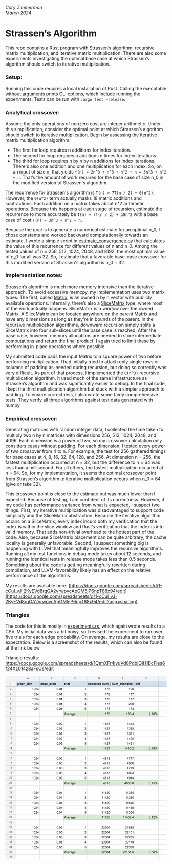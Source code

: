 _Cory Zimmerman_ \
_March 2024_

# Strassen’s Algorithm

This repo contains a Rust program with Strassen’s algorithm, recursive matrix multiplication, and iterative matrix multiplication. There are also some experiments investigating the optimal base case at which Strassen’s algorithm should switch to iterative multiplication.

### Setup:

Running this code requires a local installation of Rust. Calling the executable without arguments prints CLI options, which include running the experiments. Tests can be run with `cargo test —release`.

### Analytical crossover:

Assume the only operations of nonzero cost are integer arithmetic. Under this simplification, consider the optimal point at which Strassen’s algorithm should switch to iterative multiplication. Begin by assessing the iterative matrix multiplication algorithm:

- The first for loop requires n additions for index iteration.
- The second for loop requires n additions n times for index iterations.
- The third for loop requires n by n by n additions for index iterations. There's also one addition and one multiplication for each index.
  So, on an input of size n, that yields `f(n) = 2n^3 + n^3 + n^2 + n = 3n^3 + n^2 + n`. That’s the amount of work required for the base case of size n_0 in the modified version of Strassen's algorithm.

The recurrence for Strassen's algorithm is `T(n) = 7T(n / 2) + Θ(n^2)`. However, the `Θ(n^2)` term actually masks 18 matrix additions and subtractions. Each addition on a matrix takes about n^2 arithmetic operations. Because this happens at each stage of recursion, estimate the recurrence to more accurately be `T(n) = 7T(n / 2) + 18n^2` with a base case of cost `T(n) = 3n^3 + n^2 + n`.

Because the goal is to generate a numerical estimate for an optimal n_0, I chose constants and worked backward computationally towards an estimate. I wrote a simple script in [estimate_convergence.py](results/estimate_convergence.py) that calculates the value of this recurrence for different values of n and n_0. Among the tested values of n = 256, 512, 1024, 2048, and 8192, the most optimal value of n_0 for all was 32. So, I estimate that a favorable base-case crossover for this modified version of Strassen's algorithm is n_0 = 32.

### Implementation notes:

Strassen’s algorithm is much more memory intensive than the iterative approach. To avoid excessive memcpy, my implementation uses two matrix types. The first, called [Matrix](src/mtx/matrix.rs), is an owned n by n vector with publicly available operations. Internally, there’s also a [SliceMatrix](src/mtx/slice_matrix.rs) type, where most of the work actually happens. SliceMatrix is a window over the owned Matrix. A SliceMatrix can be located anywhere on the parent Matrix and have any dimensions as long as they're in bounds of the parent. In the recursive multiplication algorithms, downward recursion simply splits a SliceMatrix into four sub-slices until the base case is reached. After the base case, however, memory allocations are needed to store intermediate computations and return the final product. I again tried to limit these by performing in-place operations where possible.

My submitted code pads the input Matrix to a square power of two before performing multiplication. I had initially tried to attach only single rows or columns of padding as-needed during recursion, but doing so correctly was very difficult. As part of that process, I implemented the `O(n^3)` recursive multiplication algorithm. It used much of the same infrastructure as Strassen’s algorithm and was significantly easier to debug. In the final code, I kept the third multiplication algorithm but stuck with a simpler approach to padding. To ensure correctness, I also wrote some fairly comprehensive tests. They verify all three algorithms against test data generated with numpy.

### Empirical crossover:

Generating matrices with random integer data, I collected the time taken to multiply two n by n matrices with dimensions 256, 512, 1024, 2048, and 4096. Each dimension is a power of two, so my crossover calculation only considers cases without padding. For each dimension, I tested every power of two crossover from 4 to n. For example, the test for 256 gathered timings for base cases at 4, 8, 16, 32, 64, 128, and 256. At dimension n = 256, the fastest multiplication occurred at n = 32, but the difference to n = 64 was less than a millisecond. For all others, the fastest multiplication occurred at n = 64. So, for my implementation, it seems the optimal crossover point from Strassen’s algorithm to iterative multiplication occurs when n_0 = 64 (give or take 32).

This crossover point is close to the estimate but was much lower than I expected. Because of testing, I am confident of its correctness. However, if my code has performance variance from what is expected, I suspect two things. First, my iterative multiplication was disadvantaged to support code simplicity and the SliceMatrix abstraction. Because the iterative algorithm occurs on a SliceMatrix, every index incurs both my verification that the index is within the slice window and Rust’s verification that the index is into valid memory. That adds non-trivial overhead to the hottest part of the code. Also, because SliceMatrix placement can be quite arbitrary, the cache locality is generally unfavorable. Second, I suspect something big is happening with LLVM that meaningfully improves the recursive algorithms. Running all my test functions in debug mode takes about 12 seconds, and running the identical tests in release mode takes less than 0.5 seconds. Something about the code is getting meaningfully rewritten during compilation, and LLVM-favorability likely has an effect on the relative performance of the algorithms.

My results are available here: [https://docs.google.com/spreadsheets/d/1-cCuI_vJ-2KyEVd8rqGA2vrwpvcApGM5jP6npT88x94/edit](https://docs.google.com/spreadsheets/d/1-cCuI_vJ-2KyEVd8rqGA2vrwpvcApGM5jP6npT88x94/edit?usp=sharing).

### Triangles

The code for this is mostly in [experiments.rs](src/mtx/experiments.rs), which again wrote results to a CSV. My initial data was a bit noisy, so I revised the experiment to run over five trials for each edge probability. On average, my results are close to the expectation. Below is a screenshot of the results, which can also be found at the link below.

Triangle results: https://docs.google.com/spreadsheets/d/1QtmXFr4jyuVd8PdbIQiH1BcFles6f24Xz014z8aFsOs/edit

![Triangle results](results/triangles.jpg)
